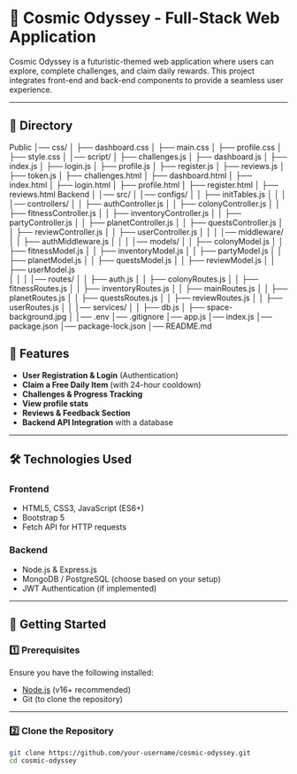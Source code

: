 # 🚀 Cosmic Odyssey - Full-Stack Web Application

Cosmic Odyssey is a futuristic-themed web application where users can explore, complete challenges, and claim daily rewards. This project integrates front-end and back-end components to provide a seamless user experience.

---

## 📌 Directory
Public
 │── css/ 
 │ ├── dashboard.css 
 │ ├── main.css 
 │ ├── profile.css 
 │ ├── style.css 
 │ │── script/ 
 │ ├── challenges.js 
 │ ├── dashboard.js 
 │ ├── index.js 
 │ ├── login.js 
 │ ├── profile.js 
 │ ├── register.js 
 │ ├── reviews.js 
 │ ├── token.js 
 │ ├── challenges.html
 │ ├── dashboard.html 
 │ ├── index.html 
 │ ├── login.html 
 │ ├── profile.html 
 │ ├── register.html 
 │ ├── reviews.html
Backend
 │ │── src/ 
 │ │── configs/ 
 │ │ ├── initTables.js 
 │ │ │ │── controllers/ 
 │ │ ├── authController.js 
 │ │ ├── colonyController.js 
 │ │ ├── fitnessController.js 
 │ │ ├── inventoryController.js 
 │ │ ├── partyController.js 
 │ │ ├── planetController.js 
 │ │ ├── questsController.js 
 │ │ ├── reviewController.js 
 │ │ ├── userController.js 
 │ │ │ │── middleware/ 
 │ │ ├── authMiddleware.js 
 │ │ │ │── models/ 
 │ │ ├── colonyModel.js 
 │ │ ├── fitnessModel.js 
 │ │ ├── inventoryModel.js 
 │ │ ├── partyModel.js 
 │ │ ├── planetModel.js 
 │ │ ├── questsModel.js 
 │ │ ├── reviewModel.js
 │ │ ├── userModel.js  
 │ │ │ │── routes/ 
 │ │ ├── auth.js 
 │ │ ├── colonyRoutes.js 
 │ │ ├── fitnessRoutes.js 
 │ │ ├── inventoryRoutes.js 
 │ │ ├── mainRoutes.js 
 │ │ ├── planetRoutes.js 
 │ │ ├── questsRoutes.js 
 │ │ ├── reviewRoutes.js 
 │ │ ├── userRoutes.js 
 │ │ │── services/ 
 │ │ ├── db.js 
 │ ├── space-background.jpg 
 │ │── .env 
 │── .gitignore 
 │── app.js 
 │── index.js
 │── package.json 
 │── package-lock.json 
 │── README.md

## 📌 Features
- **User Registration & Login** (Authentication)
- **Claim a Free Daily Item** (with 24-hour cooldown)
- **Challenges & Progress Tracking**
- **View profile stats**
- **Reviews & Feedback Section**
- **Backend API Integration** with a database

---

## 🛠️ Technologies Used
### **Frontend**
- HTML5, CSS3, JavaScript (ES6+)
- Bootstrap 5
- Fetch API for HTTP requests

### **Backend**
- Node.js & Express.js
- MongoDB / PostgreSQL (choose based on your setup)
- JWT Authentication (if implemented)

---

## 🚀 Getting Started

### **1️⃣ Prerequisites**
Ensure you have the following installed:
- [Node.js](https://nodejs.org/en/download/) (v16+ recommended)
- Git (to clone the repository)

---

### **2️⃣ Clone the Repository**
```sh
git clone https://github.com/your-username/cosmic-odyssey.git
cd cosmic-odyssey


